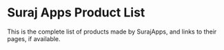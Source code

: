 # Suraj Apps Product List

This is the complete list of products made by SurajApps, and links to their pages, if available. 